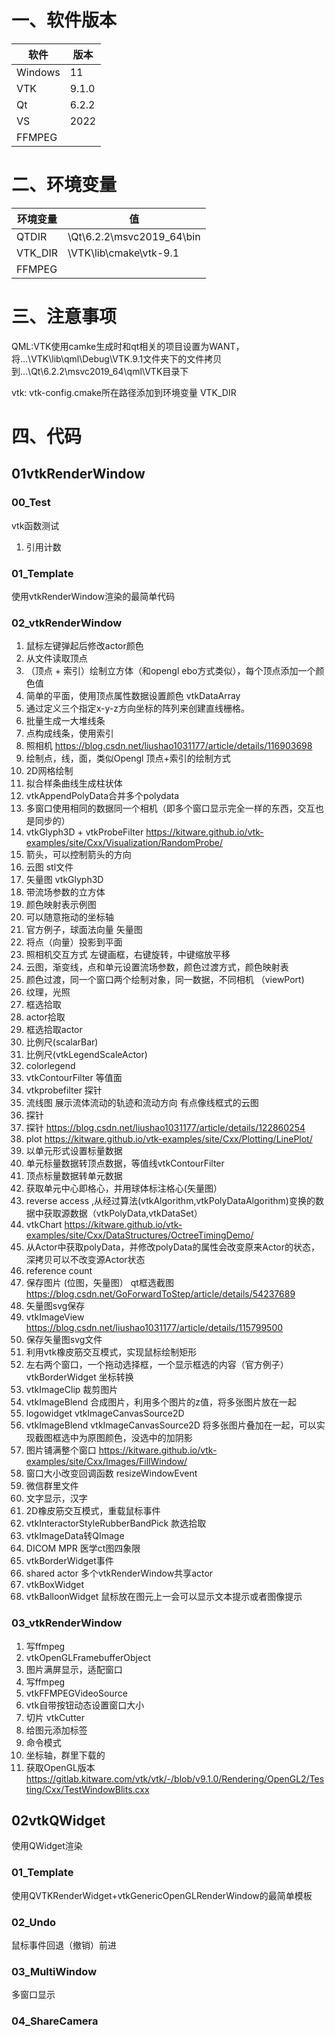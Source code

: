 ﻿# 一、软件版本
|软件|版本|
|--|--|
|Windows|11|
|VTK|9.1.0|
|Qt|6.2.2|
|VS|2022|
|FFMPEG||

# 二、环境变量
|环境变量|值|
|--|--|
|QTDIR|\Qt\6.2.2\msvc2019_64\bin|
|VTK_DIR|\VTK\lib\cmake\vtk-9.1|
|FFMPEG||

# 三、注意事项
QML:VTK使用camke生成时和qt相关的项目设置为WANT，将...\VTK\lib\qml\Debug\VTK.9.1文件夹下的文件拷贝到...\Qt\6.2.2\msvc2019_64\qml\VTK目录下

vtk: vtk-config.cmake所在路径添加到环境变量 VTK_DIR

# 四、代码
## 01vtkRenderWindow
### 00_Test
vtk函数测试
01. 引用计数
### 01_Template
使用vtkRenderWindow渲染的最简单代码
### 02_vtkRenderWindow
01. 鼠标左键弹起后修改actor颜色
02. 从文件读取顶点
03. （顶点 + 索引）绘制立方体（和opengl ebo方式类似），每个顶点添加一个颜色值
04. 简单的平面，使用顶点属性数据设置颜色 vtkDataArray
05. 通过定义三个指定x-y-z方向坐标的阵列来创建直线栅格。
06. 批量生成一大堆线条
07. 点构成线条，使用索引
08. 照相机 https://blog.csdn.net/liushao1031177/article/details/116903698
09. 绘制点，线，面，类似Opengl 顶点+索引的绘制方式
10. 2D网格绘制
11. 拟合样条曲线生成柱状体
12. vtkAppendPolyData合并多个polydata
13. 多窗口使用相同的数据同一个相机（即多个窗口显示完全一样的东西，交互也是同步的）
14. vtkGlyph3D + vtkProbeFilter https://kitware.github.io/vtk-examples/site/Cxx/Visualization/RandomProbe/
15. 箭头，可以控制箭头的方向
16. 云图 stl文件
17. 矢量图 vtkGlyph3D
18. 带流场参数的立方体
19. 颜色映射表示例图
20. 可以随意拖动的坐标轴
21. 官方例子，球面法向量  矢量图
22. 将点（向量）投影到平面
23. 照相机交互方式 左键画框，右键旋转，中键缩放平移
24. 云图，渐变线，点和单元设置流场参数，颜色过渡方式，颜色映射表
25. 颜色过渡，同一个窗口两个绘制对象，同一数据，不同相机 （viewPort)
26. 纹理，光照
27. 框选拾取
28. actor拾取
29. 框选拾取actor
30. 比例尺(scalarBar)
31. 比例尺(vtkLegendScaleActor)
32. colorlegend
33. vtkContourFilter  等值面
34. vtkprobefilter    探针
35. 流线图  展示流体流动的轨迹和流动方向 有点像线框式的云图
36. 探针
37. 探针 https://blog.csdn.net/liushao1031177/article/details/122860254
38. plot https://kitware.github.io/vtk-examples/site/Cxx/Plotting/LinePlot/
39. 以单元形式设置标量数据
40. 单元标量数据转顶点数据，等值线vtkContourFilter
41. 顶点标量数据转单元数据
42. 获取单元中心即格心，并用球体标注格心(矢量图）
43. reverse access ,从经过算法(vtkAlgorithm,vtkPolyDataAlgorithm)变换的数据中获取源数据（vtkPolyData,vtkDataSet）
44. vtkChart https://kitware.github.io/vtk-examples/site/Cxx/DataStructures/OctreeTimingDemo/
45. 从Actor中获取polyData，并修改polyData的属性会改变原来Actor的状态，深拷贝可以不改变源Actor状态
46. reference count
47. 保存图片 (位图，矢量图）  qt框选截图 https://blog.csdn.net/GoForwardToStep/article/details/54237689
48. 矢量图svg保存
49. vtkImageView  https://blog.csdn.net/liushao1031177/article/details/115799500
50. 保存矢量图svg文件
51. 利用vtk橡皮筋交互模式，实现鼠标绘制矩形
52. 左右两个窗口，一个拖动选择框，一个显示框选的内容（官方例子）vtkBorderWidget   坐标转换
53. vtkImageClip 裁剪图片
54. vtkImageBlend 合成图片，利用多个图片的z值，将多张图片放在一起
55. logowidget  vtkImageCanvasSource2D
56. vtkImageBlend vtkImageCanvasSource2D 将多张图片叠加在一起，可以实现截图框选中为原图颜色，没选中的加阴影
57. 图片铺满整个窗口  https://kitware.github.io/vtk-examples/site/Cxx/Images/FillWindow/
58. 窗口大小改变回调函数 resizeWindowEvent
59. 微信群里文件
60. 文字显示，汉字
61. 2D橡皮筋交互模式，重载鼠标事件
62. vtkInteractorStyleRubberBandPick 款选拾取
63. vtkImageData转QImage
64. DICOM  MPR 医学ct图四象限
65. vtkBorderWidget事件
66. shared actor 多个vtkRenderWindow共享actor
67. vtkBoxWidget
68. vtkBalloonWidget 鼠标放在图元上一会可以显示文本提示或者图像提示
### 03_vtkRenderWindow
01. 写ffmpeg
02. vtkOpenGLFramebufferObject
03. 图片满屏显示，适配窗口
04. 写ffmpeg
05. vtkFFMPEGVideoSource
06. vtk自带按钮动态设置窗口大小
07. 切片 vtkCutter
08. 给图元添加标签
09. 命令模式
10. 坐标轴，群里下载的
11. 获取OpenGL版本  https://gitlab.kitware.com/vtk/vtk/-/blob/v9.1.0/Rendering/OpenGL2/Testing/Cxx/TestWindowBlits.cxx
## 02vtkQWidget
使用QWidget渲染
### 01_Template
使用QVTKRenderWidget+vtkGenericOpenGLRenderWindow的最简单模板
### 02_Undo
鼠标事件回退（撤销）前进
### 03_MultiWindow
多窗口显示
### 04_ShareCamera
